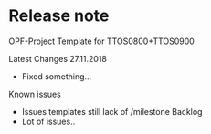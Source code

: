 # Release note

OPF-Project Template for TTOS0800+TTOS0900


Latest Changes 27.11.2018

* Fixed something...

Known issues

* Issues templates still lack of /milestone Backlog
* Lot of issues.. 
